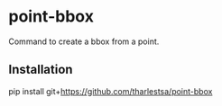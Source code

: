 # point-bbox
Command to create a bbox from a point.

## Installation
pip install git+https://github.com/tharlestsa/point-bbox
